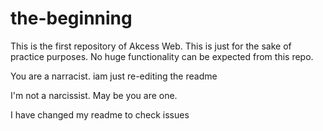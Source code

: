 # the-beginning
This is the first repository of Akcess Web. This is just for the sake of practice purposes. No huge functionality can be expected from this repo. 

You are a narracist.
iam just re-editing the readme

I'm not a narcissist. May be you are one.

I have changed my readme to check issues
